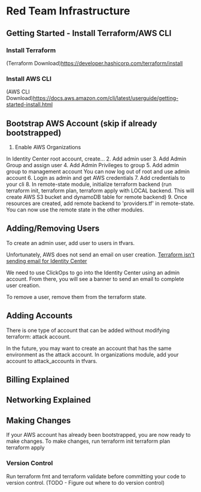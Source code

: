 # Red Team Infrastructure

## Getting Started - Install Terraform/AWS CLI

### Install Terraform

(Terraform Download)<https://developer.hashicorp.com/terraform/install>

### Install AWS CLI

(AWS CLI Download)<https://docs.aws.amazon.com/cli/latest/userguide/getting-started-install.html>

## Bootstrap AWS Account (skip if already bootstrapped)

1. Enable AWS Organizations

In Identity Center root account, create...
2. Add admin user
3. Add Admin Group and assign user
4. Add Admin Privileges to group
5. Add admin group to management account
You can now log out of root and use admin account
6. Login as admin and get AWS credentials
7. Add credentials to your cli
8. In remote-state module, initialize terraform backend
(run terraform init, terraform plan, terraform apply with LOCAL backend. This will create AWS S3 bucket and dynamoDB table for remote backend)
9. Once resources are created, add remote backend to 'providers.tf' in remote-state. You can now use the remote state in the other modules.

## Adding/Removing Users

To create an admin user, add user to users in tfvars.

Unfortunately, AWS does not send an email on user creation.  [Terraform isn't sending email for Identity Center](https://github.com/hashicorp/terraform-provider-aws/issues/28102)

We need to use ClickOps to go into the Identity Center using an admin account. From there, you will see a banner to send an email to complete user creation.

To remove a user, remove them from the terraform state.

## Adding Accounts

There is one type of account that can be added without modifying terraform: attack account.

In the future, you may want to create an account that has the same environment as the attack account. In organizations module, add your account to attack_accounts in tfvars.

## Billing Explained

## Networking Explained

## Making Changes

If your AWS account has already been bootstrapped, you are now ready to make changes.
To make changes, run
terraform init
terraform plan
terraform apply

### Version Control

Run terraform fmt and terraform validate before committing your code to version control. (TODO - Figure out where to do version control)
